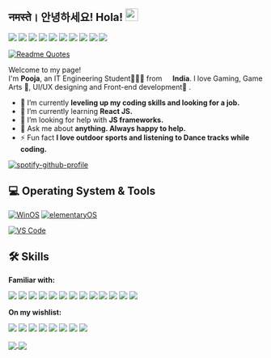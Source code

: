 ## नमस्ते। 안녕하세요! Hola! <img src="https://media.giphy.com/media/hvRJCLFzcasrR4ia7z/giphy.gif" width="25px">

[<img src="https://img.shields.io/badge/@DeftNinjaaa%20-%231DA1F2.svg?&style=for-the-badge&logo=Twitter&logoColor=white"/>](https://twitter.com/deftninjaaa)
[<img src="https://img.shields.io/badge/linkedin%20-%230077B5.svg?&style=for-the-badge&logo=linkedin&logoColor=white"/>](https://in.linkedin.com/public-profile/in/pooja-more-299b50150)
[<img src="https://img.shields.io/badge/DeftNinjaaa%20-%23E4405F.svg?&style=for-the-badge&logo=Instagram&logoColor=white"/>](https://instagram.com/deftninjaaa)
[<img src="https://img.shields.io/badge/DeftNinjaaa%20-%23000000.svg?&style=for-the-badge&logo=Codepen&logoColor=ffffff"/>](https://codepen.io/deftninjaaa)
[<img src="https://img.shields.io/badge/DeftNinjaaa%20-%231DA1F2.svg?&style=for-the-badge&logo=Behance&logoColor=white"/>](https://twitter.com/deftninjaaa)
[<img src="https://img.shields.io/badge/DeftNinja%20-%23E4405F.svg?&style=for-the-badge&logo=Dribbble&logoColor=white"/>](https://dribbble.com/DeftNinja)
[<img src="https://img.shields.io/badge/DeftNinjaaa%20-%239146FF.svg?&style=for-the-badge&logo=Twitch&logoColor=white"/>](https://www.twitch.tv/deftninjaaa)
[<img src="https://img.shields.io/badge/Discord%20-%237289DA.svg?&style=for-the-badge&logo=discord&logoColor=white"/>](https://discord.gg/6b9DyN)
[<img src="https://img.shields.io/badge/DeftNinjaaa%20-%23FF0000.svg?&style=for-the-badge&logo=YouTube&logoColor=white"/>](https://www.youtube.com/channel/UCwoecOKqHhck56PISPwLCAw)
[<img src="https://img.shields.io/badge/steam%20-%23000000.svg?&style=for-the-badge&logo=steam&logoColor=white"/>](https://steamcommunity.com/id/LunaticTitan98)


[![Readme Quotes](https://quotes-github-readme.vercel.app/api?type=horizontal)](https://github.com/piyushsuthar/github-readme-quotes)

Welcome to my page!</br>
I'm **Pooja**, an IT Engineering Student👩🏻‍🎓 from <img src="https://cdn.countryflags.com/thumbs/india/flag-round-250.png" width="13"/> **India**. I love Gaming, Game Arts 👾, UI/UX designing and Front-end development🤩 . 

- 🔭 I’m currently **leveling up my coding skills and looking for a job.**
- 🌱 I’m currently learning **React JS.**
- 🤔 I’m looking for help with **JS frameworks.**
- 💬 Ask me about **anything. Always happy to help.**
- ⚡ Fun fact **I love outdoor sports and listening to Dance tracks while coding.**

[![spotify-github-profile](https://spotify-github-profile.vercel.app/api/view?uid=317qlqtddwe3edre5v3xjf4gfucu&cover_image=false)](https://spotify-github-profile.vercel.app/api/view?uid=317qlqtddwe3edre5v3xjf4gfucu&redirect=true)


## 💻 Operating System & Tools

[![WinOS](https://img.shields.io/badge/windows-10-blue?style=flat-square&logo=windows&logoColor=ffffff)](https://www.microsoft.com/en-in/windows)
[![elementaryOS](https://img.shields.io/badge/Elementary-Hera-87ceeb?style=flat-square&logo=Elementary&logoColor=ffffff)](https://elementary.io/)

[![VS Code](https://img.shields.io/badge/IDE-VSCode-%23007ACC?style=flat-square&logo=Visual-studio-code)](https://code.visualstudio.com/)


## 🛠 Skills

**Familiar with:**

<img src="https://img.shields.io/badge/html5%20-%23E34F26.svg?&style=for-the-badge&logo=html5&logoColor=white"/> <img src="https://img.shields.io/badge/css3%20-%231572B6.svg?&style=for-the-badge&logo=css3&logoColor=white"/> <img src="https://img.shields.io/badge/javascript%20-%23323330.svg?&style=for-the-badge&logo=javascript&logoColor=%23F7DF1E"/> <img src="https://img.shields.io/badge/bootstrap%20-%23563D7C.svg?&style=for-the-badge&logo=bootstrap&logoColor=white"/> <img src="https://img.shields.io/badge/figma%20-%23F24E1E.svg?&style=for-the-badge&logo=figma&logoColor=white"/> <img src="https://img.shields.io/badge/adobe%20photoshop%20-%2331A8FF.svg?&style=for-the-badge&logo=adobe%20photoshop&logoColor=white"/> <img src="https://img.shields.io/badge/github%20-%23121011.svg?&style=for-the-badge&logo=github&logoColor=white"/> <img src="https://img.shields.io/badge/git%20-%23F05033.svg?&style=for-the-badge&logo=git&logoColor=white"/> <img src="https://img.shields.io/badge/unity%20-%23000000.svg?&style=for-the-badge&logo=unity&logoColor=white"/> <img src="https://img.shields.io/badge/mysql-%2300f.svg?&style=for-the-badge&logo=mysql&logoColor=white"/> <img src="https://img.shields.io/badge/java-%23ED8B00.svg?&style=for-the-badge&logo=java&logoColor=white"/> <img src="https://img.shields.io/badge/c%20-%2300599C.svg?&style=for-the-badge&logo=c&logoColor=white"/> <img src="https://img.shields.io/badge/c++%20-%2300599C.svg?&style=for-the-badge&logo=c%2B%2B&ogoColor=white"/>

**On my wishlist:** 

<img src="https://img.shields.io/badge/typescript%20-%23007ACC.svg?&style=for-the-badge&logo=typescript&logoColor=white"/> <img src="https://img.shields.io/badge/node.js%20-%2343853D.svg?&style=for-the-badge&logo=node.js&logoColor=white"/> <img src="https://img.shields.io/badge/react%20-%2320232a.svg?&style=for-the-badge&logo=react&logoColor=%2361DAFB"/> <img src="https://img.shields.io/badge/vuejs%20-%2335495e.svg?&style=for-the-badge&logo=vue.js&logoColor=%234FC08D"/> <img src="https://img.shields.io/badge/Flutter%20-%2302569B.svg?&style=for-the-badge&logo=Flutter&logoColor=white" /> <img src ="https://img.shields.io/badge/MongoDB-%234ea94b.svg?&style=for-the-badge&logo=mongodb&logoColor=white"/> <img src="https://img.shields.io/badge/blender%20-%23F5792A.svg?&style=for-the-badge&logo=blender&logoColor=white"/> <img src="https://img.shields.io/badge/unreal%20engine%20-%23313131.svg?&style=for-the-badge&logo=unreal%20engine&logoColor=white"/> 

<a href="https://github.com/deftninja/github-readme-stats">
  <img align="center" src="https://github-readme-stats.vercel.app/api?username=deftninja&show_icons=true&bg_color=45,000000,333333&text_color=FFFFFF&title_color=00ff00&icon_color=ffff33&count_private=true" />
</a>
<a href="https://github.com/deftninja/github-readme-stats">
  <img align="center" src="https://github-readme-stats.vercel.app/api/top-langs/?username=deftninja&layout=compact&bg_color=45,000000,333333&title_color=00ff00&text_color=FFFFFF&count_private=true" />
</a>

